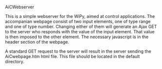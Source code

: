AiCWebserver

This is a simple webserver for the WiPy, aimed at control applications. The accompanian webpage consist of two input elements,
one of type range and one of type number. Changing either of them will generate an Ajax GET to the server who responds with the
value of the input element. That value is then imposed to the other element. The necessary javascript is in the header section
of the webpage.

A standard GET request to the server will result in the server sending the AiCwebpage.htm html file. This file should be located in the default directory.

